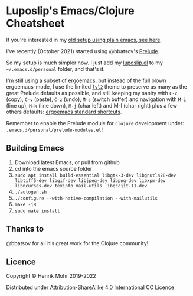 # Luposlip's Emacs/Clojure Cheatsheet

If you're interested in my [old setup using plain emacs, see here](old-setup-plain-emacs.md).

I've recently (October 2021) started using @bbatsov's [Prelude](https://github.com/bbatsov/prelude).

So my setup is much simpler now. I just add my [luposlip.el](luposlip.el) to my
`~/.emacs.d/personal` folder, and that's it.

I'm still using a subset of [ergoemacs](https://ergoemacs.github.io), but
instead of the full blown ergoemacs-mode, I use the limited [`lvl2`](https://ergoemacs.github.io/gradual-adoption.html)
theme to preserve as many as the great Prelude defaults as possible, and still
keeping my sanity with `C-c` (copy), `C-v` (paste), `C-z` (undo), `M-s` (switch buffer)
and navigation with `M-i` (line up), `M-k` (line down), `M-j` (char left) and
M-l (char right) plus a few others defaults:
[ergoemacs standard shortcuts](https://ergoemacs.github.io/standard-shortcuts.html).

Remember to enable the Prelude module for `clojure` development under:
`.emacs.d/personal/prelude-modules.el`!

## Building Emacs

1. Download latest Emacs, or pull from github
2. cd into the emacs source folder
3. `sudo apt install build-essential libgtk-3-dev libgnutls28-dev libtiff5-dev libgif-dev libjpeg-dev libpng-dev libxpm-dev libncurses-dev texinfo mail-utils libgccjit-11-dev`
4. `./autogen.sh`
5. `./configure --with-native-compilation --with-mailutils`
6. `make -j8`
7. `sudo make install`

## Thanks to

@bbatsov for all his great work for the Clojure community!

## Licence

Copyright © Henrik Mohr 2019-2022

Distributed under [Attribution-ShareAlike 4.0 International](https://creativecommons.org/licenses/by-sa/4.0/) CC Licence
